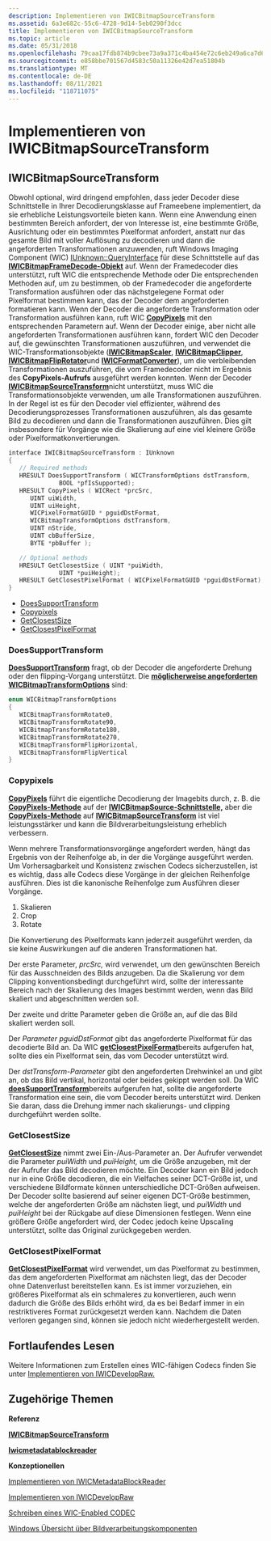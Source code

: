 ```yaml
---
description: Implementieren von IWICBitmapSourceTransform
ms.assetid: 6a3e682c-55c6-4728-9d14-5eb0290f3dcc
title: Implementieren von IWICBitmapSourceTransform
ms.topic: article
ms.date: 05/31/2018
ms.openlocfilehash: 79caa17fdb874b9cbee73a9a371c4ba454e72c6eb249a6ca7d626fdd9c86aea0
ms.sourcegitcommit: e858bbe701567d4583c50a11326e42d7ea51804b
ms.translationtype: MT
ms.contentlocale: de-DE
ms.lasthandoff: 08/11/2021
ms.locfileid: "118711075"
---
```

# <a name="implementing-iwicbitmapsourcetransform"></a>Implementieren von IWICBitmapSourceTransform

## <a name="iwicbitmapsourcetransform"></a>IWICBitmapSourceTransform

Obwohl optional, wird dringend empfohlen, dass jeder Decoder diese Schnittstelle in Ihrer Decodierungsklasse auf Frameebene implementiert, da sie erhebliche Leistungsvorteile bieten kann. Wenn eine Anwendung einen bestimmten Bereich anfordert, der von Interesse ist, eine bestimmte Größe, Ausrichtung oder ein bestimmtes Pixelformat anfordert, anstatt nur das gesamte Bild mit voller Auflösung zu decodieren und dann die angeforderten Transformationen anzuwenden, ruft Windows Imaging Component (WIC) [IUnknown::QueryInterface](/windows/win32/api/unknwn/nf-unknwn-iunknown-queryinterface(q)) für diese Schnittstelle auf das [**IWICBitmapFrameDecode-Objekt**](/windows/desktop/api/Wincodec/nn-wincodec-iwicbitmapframedecode) auf. Wenn der Framedecoder dies unterstützt, ruft WIC die entsprechende Methode oder Die entsprechenden Methoden auf, um zu bestimmen, ob der Framedecoder die angeforderte Transformation ausführen oder das nächstgelegene Format oder Pixelformat bestimmen kann, das der Decoder dem angeforderten formatieren kann. Wenn der Decoder die angeforderte Transformation oder Transformation ausführen kann, ruft WIC [**CopyPixels**](/windows/desktop/api/Wincodec/nf-wincodec-iwicbitmapsourcetransform-copypixels) mit den entsprechenden Parametern auf. Wenn der Decoder einige, aber nicht alle angeforderten Transformationen ausführen kann, fordert WIC den Decoder auf, die gewünschten Transformationen auszuführen, und verwendet die WIC-Transformationsobjekte ([**IWICBitmapScaler**](/windows/desktop/api/Wincodec/nn-wincodec-iwicbitmapscaler), [**IWICBitmapClipper**](/windows/desktop/api/Wincodec/nn-wincodec-iwicbitmapclipper), [**IWICBitmapFlipRotator**](/windows/desktop/api/Wincodec/nn-wincodec-iwicbitmapfliprotator)und [**IWICFormatConverter**](/windows/desktop/api/Wincodec/nn-wincodec-iwicformatconverter)), um die verbleibenden Transformationen auszuführen, die vom Framedecoder nicht im Ergebnis des **CopyPixels-Aufrufs** ausgeführt werden konnten. Wenn der Decoder [**IWICBitmapSourceTransform**](/windows/desktop/api/Wincodec/nn-wincodec-iwicbitmapsourcetransform)nicht unterstützt, muss WIC die Transformationsobjekte verwenden, um alle Transformationen auszuführen. In der Regel ist es für den Decoder viel effizienter, während des Decodierungsprozesses Transformationen auszuführen, als das gesamte Bild zu decodieren und dann die Transformationen auszuführen. Dies gilt insbesondere für Vorgänge wie die Skalierung auf eine viel kleinere Größe oder Pixelformatkonvertierungen.


```C++
interface IWICBitmapSourceTransform : IUnknown
{
   // Required methods
   HRESULT DoesSupportTransform ( WICTransformOptions dstTransform,
              BOOL *pfIsSupported);
   HRESULT CopyPixels ( WICRect *prcSrc, 
      UINT uiWidth, 
      UINT uiHeight,
      WICPixelFormatGUID * pguidDstFormat,
      WICBitmapTransformOptions dstTransform, 
      UINT nStride, 
      UINT cbBufferSize, 
      BYTE *pbBuffer );

   // Optional methods
   HRESULT GetClosestSize ( UINT *puiWidth,
              UINT *puiHeight);
   HRESULT GetClosestPixelFormat ( WICPixelFormatGUID *pguidDstFormat);
}
```



-   [DoesSupportTransform](#doessupporttransform)
-   [Copypixels](#copypixels)
-   [GetClosestSize](#getclosestsize)
-   [GetClosestPixelFormat](#getclosestpixelformat)

### <a name="doessupporttransform"></a>DoesSupportTransform

[**DoesSupportTransform**](/windows/desktop/api/Wincodec/nf-wincodec-iwicbitmapsourcetransform-doessupporttransform) fragt, ob der Decoder die angeforderte Drehung oder den flipping-Vorgang unterstützt. Die [**möglicherweise angeforderten WICBitmapTransformOptions**](/windows/desktop/api/Wincodec/ne-wincodec-wicbitmaptransformoptions) sind:


```C++
enum WICBitmapTransformOptions
{   
   WICBitmapTransformRotate0,
   WICBitmapTransformRotate90,
   WICBitmapTransformRotate180,
   WICBitmapTransformRotate270,
   WICBitmapTransformFlipHorizontal,
   WICBitmapTransformFlipVertical
}
```



### <a name="copypixels"></a>Copypixels

[**CopyPixels**](/windows/desktop/api/Wincodec/nf-wincodec-iwicbitmapsourcetransform-copypixels) führt die eigentliche Decodierung der Imagebits durch, z. B. die [**CopyPixels-Methode**](/windows/desktop/api/Wincodec/nf-wincodec-iwicbitmapsource-copypixels) auf der [**IWICBitmapSource-Schnittstelle,**](/windows/desktop/api/Wincodec/nn-wincodec-iwicbitmapsource) aber die [**CopyPixels-Methode**](/windows/desktop/api/Wincodec/nf-wincodec-iwicbitmapsourcetransform-copypixels) auf [**IWICBitmapSourceTransform**](/windows/desktop/api/Wincodec/nn-wincodec-iwicbitmapsourcetransform) ist viel leistungsstärker und kann die Bildverarbeitungsleistung erheblich verbessern.

Wenn mehrere Transformationsvorgänge angefordert werden, hängt das Ergebnis von der Reihenfolge ab, in der die Vorgänge ausgeführt werden. Um Vorhersagbarkeit und Konsistenz zwischen Codecs sicherzustellen, ist es wichtig, dass alle Codecs diese Vorgänge in der gleichen Reihenfolge ausführen. Dies ist die kanonische Reihenfolge zum Ausführen dieser Vorgänge.

1.  Skalieren
2.  Crop
3.  Rotate

Die Konvertierung des Pixelformats kann jederzeit ausgeführt werden, da sie keine Auswirkungen auf die anderen Transformationen hat.

Der erste Parameter, *prcSrc,* wird verwendet, um den gewünschten Bereich für das Ausschneiden des Bilds anzugeben. Da die Skalierung vor dem Clipping konventionsbedingt durchgeführt wird, sollte der interessante Bereich nach der Skalierung des Images bestimmt werden, wenn das Bild skaliert und abgeschnitten werden soll.

Der zweite und dritte Parameter geben die Größe an, auf die das Bild skaliert werden soll.

Der *Parameter pguidDstFormat* gibt das angeforderte Pixelformat für das decodierte Bild an. Da WIC [**getClosestPixelFormat**](/windows/desktop/api/Wincodec/nf-wincodec-iwicbitmapsourcetransform-getclosestpixelformat)bereits aufgerufen hat, sollte dies ein Pixelformat sein, das vom Decoder unterstützt wird.

Der *dstTransform-Parameter* gibt den angeforderten Drehwinkel an und gibt an, ob das Bild vertikal, horizontal oder beides gekippt werden soll. Da WIC [**doesSupportTransform**](/windows/desktop/api/Wincodec/nf-wincodec-iwicbitmapsourcetransform-doessupporttransform)bereits aufgerufen hat, sollte die angeforderte Transformation eine sein, die vom Decoder bereits unterstützt wird. Denken Sie daran, dass die Drehung immer nach skalierungs- und clipping durchgeführt werden sollte.

### <a name="getclosestsize"></a>GetClosestSize

[**GetClosestSize**](/windows/desktop/api/Wincodec/nf-wincodec-iwicbitmapsourcetransform-getclosestsize) nimmt zwei Ein-/Aus-Parameter an. Der Aufrufer verwendet die Parameter *puiWidth* und *puiHeight,* um die Größe anzugeben, mit der der Aufrufer das Bild decodieren möchte. Ein Decoder kann ein Bild jedoch nur in eine Größe decodieren, die ein Vielfaches seiner DCT-Größe ist, und verschiedene Bildformate können unterschiedliche DCT-Größen aufweisen. Der Decoder sollte basierend auf seiner eigenen DCT-Größe bestimmen, welche der angeforderten Größe am nächsten liegt, und *puiWidth* und *puiHeight* bei der Rückgabe auf diese Dimensionen festlegen. Wenn eine größere Größe angefordert wird, der Codec jedoch keine Upscaling unterstützt, sollte das Original zurückgegeben werden.

### <a name="getclosestpixelformat"></a>GetClosestPixelFormat

[**GetClosestPixelFormat**](/windows/desktop/api/Wincodec/nf-wincodec-iwicbitmapsourcetransform-getclosestpixelformat) wird verwendet, um das Pixelformat zu bestimmen, das dem angeforderten Pixelformat am nächsten liegt, das der Decoder ohne Datenverlust bereitstellen kann. Es ist immer vorzuziehen, ein größeres Pixelformat als ein schmaleres zu konvertieren, auch wenn dadurch die Größe des Bilds erhöht wird, da es bei Bedarf immer in ein restriktiveres Format zurückgesetzt werden kann. Nachdem die Daten verloren gegangen sind, können sie jedoch nicht wiederhergestellt werden.

## <a name="continued-reading"></a>Fortlaufendes Lesen

Weitere Informationen zum Erstellen eines WIC-fähigen Codecs finden Sie unter [Implementieren von IWICDevelopRaw.](-wic-imp-iwicdevelopraw.md)

## <a name="related-topics"></a>Zugehörige Themen

<dl> <dt>

**Referenz**
</dt> <dt>

[**IWICBitmapSourceTransform**](/windows/desktop/api/Wincodec/nn-wincodec-iwicbitmapsourcetransform)
</dt> <dt>

[**Iwicmetadatablockreader**](/windows/desktop/api/Wincodecsdk/nn-wincodecsdk-iwicmetadatablockreader)
</dt> <dt>

**Konzeptionellen**
</dt> <dt>

[Implementieren von IWICMetadataBlockReader](-wic-imp-iwicmetadatablockreader.md)
</dt> <dt>

[Implementieren von IWICDevelopRaw](-wic-imp-iwicdevelopraw.md)
</dt> <dt>

[Schreiben eines WIC-Enabled CODEC](-wic-howtowriteacodec.md)
</dt> <dt>

[Windows Übersicht über Bildverarbeitungskomponenten](-wic-about-windows-imaging-codec.md)
</dt> </dl>

 

 
